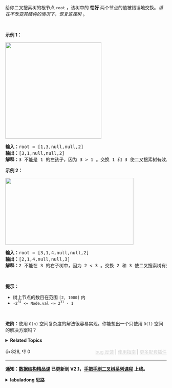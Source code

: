 <p>给你二叉搜索树的根节点 <code>root</code> ，该树中的 <strong>恰好</strong> 两个节点的值被错误地交换。<em>请在不改变其结构的情况下，恢复这棵树&nbsp;</em>。</p>

<p>&nbsp;</p>

<p><strong>示例 1：</strong></p> 
<img alt="" src="https://assets.leetcode.com/uploads/2020/10/28/recover1.jpg" style="width: 300px;" /> 
<pre>
<strong>输入：</strong>root = [1,3,null,null,2]
<strong>输出：</strong>[3,1,null,null,2]
<strong>解释：</strong>3 不能是 1 的左孩子，因为 3 &gt; 1 。交换 1 和 3 使二叉搜索树有效。
</pre>

<p><strong>示例 2：</strong></p> 
<img alt="" src="https://assets.leetcode.com/uploads/2020/10/28/recover2.jpg" style="height: 208px; width: 400px;" /> 
<pre>
<strong>输入：</strong>root = [3,1,4,null,null,2]
<strong>输出：</strong>[2,1,4,null,null,3]
<strong>解释：</strong>2 不能在 3 的右子树中，因为 2 &lt; 3 。交换 2 和 3 使二叉搜索树有效。</pre>

<p>&nbsp;</p>

<p><strong>提示：</strong></p>

<ul> 
 <li>树上节点的数目在范围 <code>[2, 1000]</code> 内</li> 
 <li><code>-2<sup>31</sup> &lt;= Node.val &lt;= 2<sup>31</sup> - 1</code></li> 
</ul>

<p>&nbsp;</p>

<p><strong>进阶：</strong>使用 <code>O(n)</code> 空间复杂度的解法很容易实现。你能想出一个只使用&nbsp;<code>O(1)</code> 空间的解决方案吗？</p>

<details><summary><strong>Related Topics</strong></summary>树 | 深度优先搜索 | 二叉搜索树 | 二叉树</details><br>

<div>👍 828, 👎 0<span style='float: right;'><span style='color: gray;'><a href='https://github.com/labuladong/fucking-algorithm/discussions/939' target='_blank' style='color: lightgray;text-decoration: underline;'>bug 反馈</a> | <a href='https://mp.weixin.qq.com/s/NF8mmVyXVfC1ehdMOsO7Cw' target='_blank' style='color: lightgray;text-decoration: underline;'>使用指南</a> | <a href='https://labuladong.github.io/algo/images/others/%E5%85%A8%E5%AE%B6%E6%A1%B6.jpg' target='_blank' style='color: lightgray;text-decoration: underline;'>更多配套插件</a></span></span></div>

<div id="labuladong"><hr>

**通知：[数据结构精品课](https://aep.h5.xeknow.com/s/1XJHEO) 已更新到 V2.1，[手把手刷二叉树系列课程](https://aep.xet.tech/s/3YGcq3) 上线。**

<details><summary><strong>labuladong 思路</strong></summary>

## 基本思路

前文 [手把手刷二叉树总结篇](https://appktavsiei5995.pc.xiaoe-tech.com/detail/i_63a84ecde4b030cacaff6731/1) 说过二叉树的递归分为「遍历」和「分解问题」两种思维模式，这道题需要用到「遍历」的思维模式。

得益于二叉搜索树左小右大的特性，一个重要性质是：二叉搜索树的中序遍历结果有序。

题目说有两个节点的值反了，也就是说中序遍历结果不再是有序的，有两个元素的位置反了。

那么我们在中序遍历的时候找到破坏有序性的这两个元素，交换它们即可。

![](https://labuladong.gitee.io/pictures/短题解/1.jpg)

**标签：[二叉搜索树](https://mp.weixin.qq.com/mp/appmsgalbum?__biz=MzAxODQxMDM0Mw==&action=getalbum&album_id=2121995456690946054)**

## 解法代码

```java
class Solution {

    // 分别记录这两个被交换的节点
    TreeNode first = null, second = null;
    // 判断中序遍历的有序性
    TreeNode prev = new TreeNode(Integer.MIN_VALUE);


    public void recoverTree(TreeNode root) {
        inorderTraverse(root);

        int temp = first.val;
        first.val = second.val;
        second.val = temp;
    }

    void inorderTraverse(TreeNode root) {
        if (root == null) {
            return;
        }
        inorderTraverse(root.left);
        // 中序遍历代码位置，找出那两个节点
        if (root.val < prev.val) {
            // root 不符合有序性
            if (first == null) {
                // 第一个错位节点是 prev
                first = prev;
            }
            // 第二个错位节点是 root
            second = root;
        }
        prev = root;
        inorderTraverse(root.right);
    }
}
```

</details>
</div>



